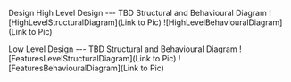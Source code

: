 
Design
High Level Design
--- TBD Structural and Behavioural Diagram ![HighLevelStructuralDiagram](Link to Pic) ![HighLevelBehaviouralDiagram](Link to Pic)

Low Level Design
--- TBD Structural and Behavioural Diagram ![FeaturesLevelStructuralDiagram](Link to Pic) ![FeaturesBehaviouralDiagram](Link to Pic)

